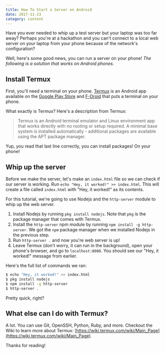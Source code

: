 ```yaml
---
title: How To Start a Server on Android
date: 2017-11-23
category: content
---
```


Have you ever needed to whip up a test server but your laptop was too far away? Perhaps you're at a hackathon and you can't connect to a local web server on your laptop from your phone because of the network's configuration?

Well, here's some good news, you can run a server on your phone! _The following is a solution that works on Android phones._

## Install Termux

First, you'll need a terminal on your phone. [Termux](https://termux.com/) is an Android app available on the [Google Play Store](https://play.google.com/store/apps/details?id=com.termux) and [F-Droid](https://f-droid.org/packages/com.termux/) that puts a terminal on your phone.

What exactly is Termux? Here's a description from Termux:

> Termux is an Android terminal emulator and Linux environment app that works directly with no rooting or setup required. A minimal base system is installed automatically - additional packages are available using the APT package manager.

Yup, you read that last line correctly, you can install packages! On your phone!

## Whip up the server

Before we make the server, let's make an `index.html` file so we can check if our server is working. Run `echo "Hey, it worked!" >> index.html`. This will create a file called `index.html` with "Hey, it worked!" as its contents.

For this tutorial, we're going to use Nodejs and the `http-server` module to whip up the web server.

1.  Install Nodejs by running `pkg install nodejs`. Note that `pkg` is the package manager that comes with Termux.
2.  Install the `http-server` npm module by running `npm install -g http-server`. We got the `npm` package manager when we installed Nodejs in the previous step.
3.  Run `http-server .` and now you're web server is up!
4.  Leave Termux (don't worry, it can run in the background), open your phone's browser, and go to `localhost:8080`. You should see our "Hey, it worked!" message from earlier.

Here's the full list of commands we ran:

```bash
$ echo "Hey, it worked!" >> index.html
$ pkg install nodejs
$ npm install -g http-server
$ http-server .
```

Pretty quick, right?

## What else can I do with Termux?

A lot. You can use Git, OpenSSH, Python, Ruby, and more. Checkout the Wiki to learn more about Termux: [https://wiki.termux.com/wiki/Main_Page](https://wiki.termux.com/wiki/Main_Page)

Thanks for reading!
